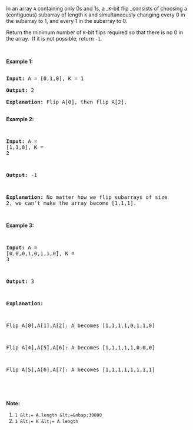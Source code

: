 In an array `` A `` containing only 0s and 1s, a _`` K ``-bit flip&nbsp;_consists of choosing a (contiguous) subarray of length `` K `` and simultaneously changing every 0 in the subarray to 1, and every 1 in the subarray to 0.

Return the minimum number of `` K ``-bit flips required so that there is no 0 in the array.&nbsp; If it is not possible, return `` -1 ``.

&nbsp;

__Example 1:__

<pre>
<strong>Input: </strong>A = <span id="example-input-1-1">[0,1,0]</span>, K = <span id="example-input-1-2">1</span>
<strong>Output: </strong><span id="example-output-1">2</span>
<strong>Explanation: </strong>Flip A[0], then flip A[2].
</pre>

<div>
<p><strong>Example 2:</strong></p>
<pre>
<strong>Input: </strong>A = <span id="example-input-2-1">[1,1,0]</span>, K = <span id="example-input-2-2">2</span>
<strong>Output: </strong><span id="example-output-2">-1</span>
<strong>Explanation:</strong>&nbsp;No matter how we flip subarrays of size 2, we can't make the array become [1,1,1].
</pre>
<div>
<p><strong>Example 3:</strong></p>
<pre>
<strong>Input: </strong>A = <span id="example-input-3-1">[0,0,0,1,0,1,1,0]</span>, K = <span id="example-input-3-2">3</span>
<strong>Output: </strong><span id="example-output-3">3</span>
<strong>Explanation:</strong>
Flip A[0],A[1],A[2]:&nbsp;A becomes [1,1,1,1,0,1,1,0]
Flip A[4],A[5],A[6]:&nbsp;A becomes [1,1,1,1,1,0,0,0]
Flip A[5],A[6],A[7]:&nbsp;A becomes [1,1,1,1,1,1,1,1]
</pre>
<p>&nbsp;</p>
</div>
</div>

__Note:__

1.   `` 1 &lt;= A.length &lt;=&nbsp;30000 ``
2.   `` 1 &lt;= K &lt;= A.length ``